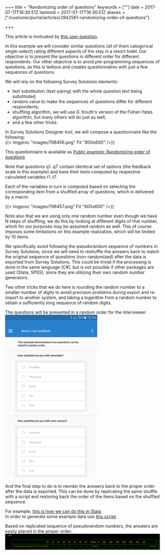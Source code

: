 ﻿+++
title = "Randomizing order of questions"
keywords = [""]
date = 2017-07-17T16:30:51Z
lastmod = 2017-07-17T16:30:51Z
aliases = ["/customer/portal/articles/2842561-randomizing-order-of-questions"]

+++

This article is motivated by [this user
question](http://support.mysurvey.solutions/customer/portal/questions/17104444).  
  
In this example we will consider similar questions (all of them
categorical single-select) rating different aspects of the stay in a
resort hotel. Our objective is to present the questions in different
order for different respondents. Our other objective is to avoid
pre-programming sequences of questions, as this is tedious and creates
questionnaires with just a few sequences of questions.  
  
We will rely on the following Survey Solutions elements:

-   text substitution (text-piping) with the whole question text being
    substituted;
-   random value to make the sequences of questions differ for different
    respondents;
-   shuffling algorithm, we will use D. Knuth's version of the
    Fisher-Yates algorithm, but many others will do just as well;
-   and a few other tricks.  

In Survey Solutions Designer tool, we will compose a questionnaire like
the following:  
{{< imgproc "images/798456.png" Fit "800x600" />}}  
  
This questionnaire is available as [Public example: Randomizing order of
questions](https://solutions.worldbank.org/questionnaire/details/fee4777ff17c4791a86c55ce9d96a6ee)  
  
Note that questions q1..q7 contain identical set of options (the
feedback scale in this example) and have their texts computed by
respective calculated variables t1..t7.  
  
Each of the variables in turn is computed based on selecting the
corresponding item from a shuffled array of questions, which is
delivered by a macro:  
  
{{< imgproc "images/798457.png" Fit "800x600" />}}  
  
Note also that we are using only one random number even though we have N
steps of shuffling, we do this by looking at different digits of that
number, which for our purposes may be assumed random as well. This of
course imposes some limitations on this example realization, which will
be limited by 10 items.  
  
We specifically avoid following the pseudorandom sequence of numbers in
Survey Solutions, since we will need to reshuffle the answers back to
match the original sequence of questions (non-randomized) after the data
is exported from Survey Solutions. This could be trivial if the
processing is done in the same language (C\#), but is not possible if
other packages are used (Stata, SPSS), since they are utilizing their
own random number generators.  
  
Two other tricks that we do here is rounding the random number to a
smaller number of digits to avoid precision problems during export and
re-import to another system, and taking a logarithm from a random number
to obtain a sufficiently long sequence of random digits.  
  
The questions will be presented in a random order for the interviewer:  
<img src="images/798462.png" width="300" />  
  
And the final step to do is to reorder the answers back to the proper
order after the data is exported. This can be done by replicating the
same shuffle with a script and restoring back the order of the items
based on the shuffled sequence.  
  
For example, [this is how we can do this in
Stata](http://www.radyakin.org/suso/rndquest/decode_data.do)  
In order to generate some example data use [this
script](http://www.radyakin.org/suso/rndquest/gen_example.do).  
  
Based on replicated sequence of pseudorandom numbers, the answers are
easily placed in the proper order:  
<img src="images/798493.png" width="900" />
